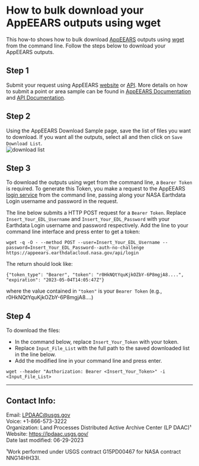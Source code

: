 # How to bulk download your AppEEARS outputs using wget  

This how-to shows how to bulk download [AppEEARS](https://appeears.earthdatacloud.nasa.gov/) outputs using [wget](https://www.gnu.org/software/wget/) from the command line. Follow the steps below to download your AppEEARS outputs.  

## Step 1  

Submit your request using AppEEARS [website](https://appeears.earthdatacloud.nasa.gov/) or [API](https://appeears.earthdatacloud.nasa.gov/api/). More details on how to submit a point or area sample can be found in [AppEEARS Documentation](https://appeears.earthdatacloud.nasa.gov/help) and [API Documentation](https://appeears.earthdatacloud.nasa.gov/api/).  

## Step 2  

Using the AppEEARS Download Sample page, save the list of files you want to download. If you want all the outputs, select all and then click on `Save Download List`.  
![download list](https://github.com/nasa/AppEEARS-Data-Resources/assets/84464058/683fe565-07bf-4c36-b330-91d384052896)


## Step 3  

To download the outputs using wget from the command line, a `Bearer Token` is required. To generate this Token, you make a request to the AppEEARS [login service](https://appeears.earthdatacloud.nasa.gov/api/#login) from the command line, passing along your NASA Earthdata Login username and password in the request.  

The line below submits a HTTP POST request for a `Bearer Token`. Replace `Insert_Your_EDL_Username` and `Insert_Your_EDL_Password` with your Earthdata Login username and password respectively. Add the line to your command line interface and press enter to get a token:  

```text
wget -q -O - --method POST --user=Insert_Your_EDL_Username --password=Insert_Your_EDL_Password--auth-no-challenge https://appeears.earthdatacloud.nasa.gov/api/login
```

The return should look like:  

`{"token_type": "Bearer", "token": "r0HkNQtYquKjkOZbY-6P8mgjA8....", "expiration": "2023-05-04T14:05:47Z"} `

where the value contained in `"token"` is your `Bearer Token` (e.g., r0HkNQtYquKjkOZbY-6P8mgjA8....)

## Step 4  

To download the files:  

- In the command below, replace `Insert_Your_Token` with your token.  
- Replace `Input_File_List` with the full path to the saved downloaded list in the line below.
- Add the modified line in your command line and press enter.  

```text
wget --header "Authorization: Bearer <Insert_Your_Token>" -i <Input_File_List>  
```  

---

## Contact Info:  

Email: LPDAAC@usgs.gov  
Voice: +1-866-573-3222  
Organization: Land Processes Distributed Active Archive Center (LP DAAC)¹  
Website: <https://lpdaac.usgs.gov/>  
Date last modified: 06-29-2023  

¹Work performed under USGS contract G15PD00467 for NASA contract NNG14HH33I.  
